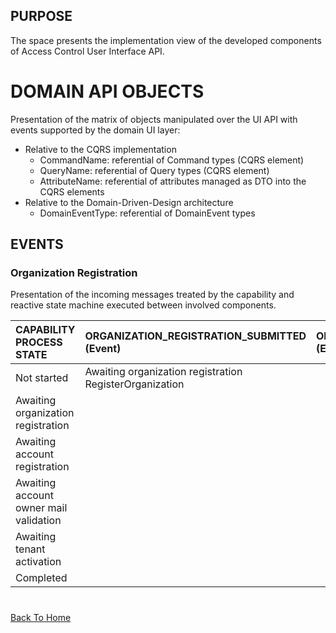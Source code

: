 ## PURPOSE
The space presents the implementation view of the developed components of Access Control User Interface API.

# DOMAIN API OBJECTS
Presentation of the matrix of objects manipulated over the UI API with events supported by the domain UI layer:
- Relative to the CQRS implementation
  - CommandName: referential of Command types (CQRS element)
  - QueryName: referential of Query types (CQRS element)
  - AttributeName: referential of attributes managed as DTO into the CQRS elements
- Relative to the Domain-Driven-Design architecture
  - DomainEventType: referential of DomainEvent types

## EVENTS
### Organization Registration
Presentation of the incoming messages treated by the capability and reactive state machine executed between involved components.

| CAPABILITY PROCESS STATE               | ORGANIZATION_REGISTRATION_SUBMITTED (Event)                | ORGANIZATION_REGISTRATION_REJECTED (Event) | TENANT_CREATED (Event)        |
|:---------------------------------------|:-----------------------------------------------------------|:-------------------------------------------|:------------------------------|
| Not started                            | Awaiting organization registration<br>RegisterOrganization |                                            |                               |
| Awaiting organization registration     |                                                            |                                            | Awaiting account registration |
| Awaiting account registration          |                                                            |                                            |                               |
| Awaiting account owner mail validation |                                                            |                                            |                               |
| Awaiting tenant activation             |                                                            |                                            |                               |
| Completed                              |                                                            |                                            |                               |

#
[Back To Home](/README.md)

